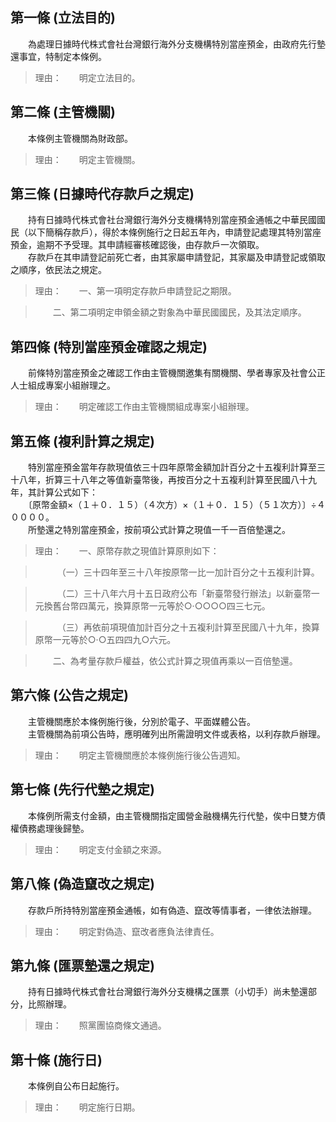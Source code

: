 第一條 (立法目的)
-----------------
　　為處理日據時代株式會社台灣銀行海外分支機構特別當座預金，由政府先行墊還事宜，特制定本條例。  
> 理由：　　明定立法目的。



第二條 (主管機關)
-----------------
　　本條例主管機關為財政部。  
> 理由：　　明定主管機關。



第三條 (日據時代存款戶之規定)
-----------------------------
　　持有日據時代株式會社台灣銀行海外分支機構特別當座預金通帳之中華民國國民（以下簡稱存款戶），得於本條例施行之日起五年內，申請登記處理其特別當座預金，逾期不予受理。其申請經審核確認後，由存款戶一次領取。  
　　存款戶在其申請登記前死亡者，由其家屬申請登記，其家屬及申請登記或領取之順序，依民法之規定。  
> 理由：　　一、第一項明定存款戶申請登記之期限。

> 　　二、第二項明定申領金額之對象為中華民國國民，及其法定順序。



第四條 (特別當座預金確認之規定)
-------------------------------
　　前條特別當座預金之確認工作由主管機關邀集有關機關、學者專家及社會公正人士組成專案小組辦理之。  
> 理由：　　明定確認工作由主管機關組成專案小組辦理。



第五條 (複利計算之規定)
-----------------------
　　特別當座預金當年存款現值依三十四年原幣金額加計百分之十五複利計算至三十八年，折算三十八年之等值新臺幣後，再按百分之十五複利計算至民國八十九年，其計算公式如下：  
　　〔原幣金額×（１＋０．１５）（４次方）×（１＋０．１５）（５１次方）〕÷４００００。  
　　所墊還之特別當座預金，按前項公式計算之現值一千一百倍墊還之。  
> 理由：　　一、原幣存款之現值計算原則如下：

> 　　　（一）三十四年至三十八年按原幣一比一加計百分之十五複利計算。

> 　　　（二）三十八年六月十五日政府公布「新臺幣發行辦法」以新臺幣一元換舊台幣四萬元，換算原幣一元等於○‧○○○○四三七元。

> 　　　（三）再依前項現值加計百分之十五複利計算至民國八十九年，換算原幣一元等於○‧○五四四九○六元。

> 　　二、為考量存款戶權益，依公式計算之現值再乘以一百倍墊還。



第六條 (公告之規定)
-------------------
　　主管機關應於本條例施行後，分別於電子、平面媒體公告。  
　　主管機關為前項公告時，應明確列出所需證明文件或表格，以利存款戶辦理。  
> 理由：　　明定主管機關應於本條例施行後公告週知。



第七條 (先行代墊之規定)
-----------------------
　　本條例所需支付金額，由主管機關指定國營金融機構先行代墊，俟中日雙方債權債務處理後歸墊。  
> 理由：　　明定支付金額之來源。



第八條 (偽造竄改之規定)
-----------------------
　　存款戶所持特別當座預金通帳，如有偽造、竄改等情事者，一律依法辦理。  
> 理由：　　明定對偽造、竄改者應負法律責任。



第九條 (匯票墊還之規定)
-----------------------
　　持有日據時代株式會社台灣銀行海外分支機構之匯票（小切手）尚未墊還部分，比照辦理。  
> 理由：　　照黨團協商條文通過。



第十條 (施行日)
---------------
　　本條例自公布日起施行。  
> 理由：　　明定施行日期。